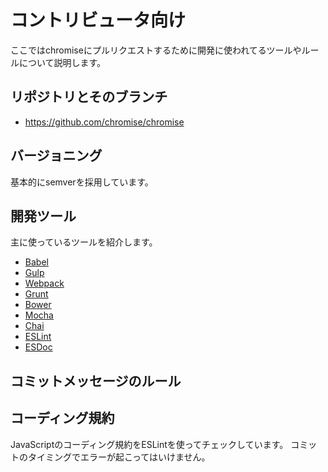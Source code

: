 # コントリビュータ向け

ここではchromiseにプルリクエストするために開発に使われてるツールやルールについて説明します。

## リポジトリとそのブランチ

* https://github.com/chromise/chromise

## バージョニング

基本的にsemverを採用しています。

## 開発ツール

主に使っているツールを紹介します。

* [Babel](https://babeljs.io/)
* [Gulp](http://gulpjs.com/)
* [Webpack](http://webpack.github.io/)
* [Grunt](http://gruntjs.com/)
* [Bower](http://bower.io/)
* [Mocha](http://mochajs.org/)
* [Chai](http://chaijs.com/)
* [ESLint](http://eslint.org/)
* [ESDoc](https://esdoc.org/)

## コミットメッセージのルール


## コーディング規約

JavaScriptのコーディング規約をESLintを使ってチェックしています。
コミットのタイミングでエラーが起こってはいけません。
